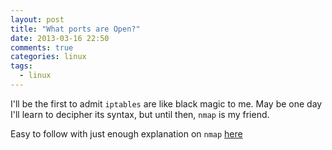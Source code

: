 ```yaml
---
layout: post
title: "What ports are Open?"
date: 2013-03-16 22:50
comments: true
categories: linux
tags:
  - linux
---
```


I'll be the first to admit `iptables` are like black magic to me. May be one day
I'll learn to decipher its syntax, but until then, `nmap` is my friend.

Easy to follow with just enough explanation on `nmap`
[here](http://www.centos.org/docs/5/html/5.2/Deployment_Guide/s1-server-ports.html#s1-server-ports)
